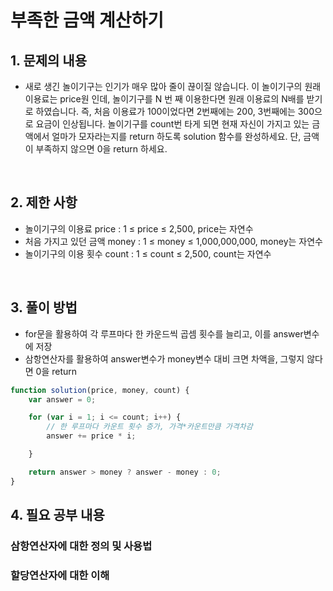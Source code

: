 # 부족한 금액 계산하기

## 1. 문제의 내용
- 새로 생긴 놀이기구는 인기가 매우 많아 줄이 끊이질 않습니다. 이 놀이기구의 원래 이용료는 price원 인데, 놀이기구를 N 번 째 이용한다면 원래 이용료의 N배를 받기로 하였습니다. 즉, 처음 이용료가 100이었다면 2번째에는 200, 3번째에는 300으로 요금이 인상됩니다.
놀이기구를 count번 타게 되면 현재 자신이 가지고 있는 금액에서 얼마가 모자라는지를 return 하도록 solution 함수를 완성하세요.
단, 금액이 부족하지 않으면 0을 return 하세요.

<br>

## 2. 제한 사항
- 놀이기구의 이용료 price : 1 ≤ price ≤ 2,500, price는 자연수
- 처음 가지고 있던 금액 money : 1 ≤ money ≤ 1,000,000,000, money는 자연수
- 놀이기구의 이용 횟수 count : 1 ≤ count ≤ 2,500, count는 자연수

<br>

## 3. 풀이 방법  
- for문을 활용하여 각 루프마다 한 카운드씩 곱셈 횟수를 늘리고, 이를 answer변수에 저장
- 삼항연산자를 활용하여 answer변수가 money변수 대비 크면 차액을, 그렇지 않다면 0을 return

```JavaScript
function solution(price, money, count) {
    var answer = 0;

    for (var i = 1; i <= count; i++) {
        // 한 루프마다 카운트 횟수 증가, 가격*카운트만큼 가격차감
        answer += price * i;

    }

    return answer > money ? answer - money : 0;
}
```

## 4. 필요 공부 내용
### 삼항연산자에 대한 정의 및 사용법
### 할당연산자에 대한 이해
